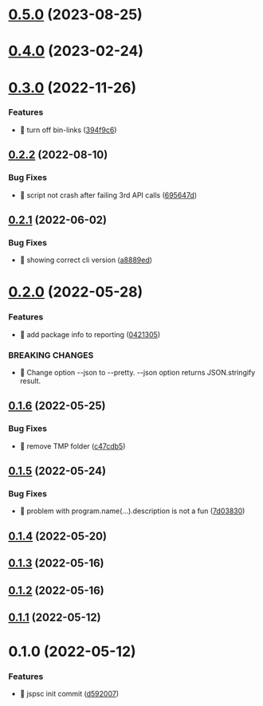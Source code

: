 # [0.5.0](https://github.com/mjancarik/esmj-size/compare/v0.4.0...v0.5.0) (2023-08-25)



# [0.4.0](https://github.com/mjancarik/esmj-size/compare/v0.3.0...v0.4.0) (2023-02-24)



# [0.3.0](https://github.com/mjancarik/esmj-size/compare/v0.2.2...v0.3.0) (2022-11-26)


### Features

* 🎸 turn off bin-links ([394f9c6](https://github.com/mjancarik/esmj-size/commit/394f9c64dbff7f16d0d10609f82275c58ecefb24))



## [0.2.2](https://github.com/mjancarik/esmj-size/compare/v0.2.1...v0.2.2) (2022-08-10)


### Bug Fixes

* 🐛 script not crash after failing 3rd API calls ([695647d](https://github.com/mjancarik/esmj-size/commit/695647dca9857b79e54adc71df9962f9fc1be00a))



## [0.2.1](https://github.com/mjancarik/esmj-size/compare/v0.2.0...v0.2.1) (2022-06-02)


### Bug Fixes

* 🐛 showing correct cli version ([a8889ed](https://github.com/mjancarik/esmj-size/commit/a8889eda36da37fc382eded1847047f631ff9ba3))



# [0.2.0](https://github.com/mjancarik/esmj-size/compare/v0.1.6...v0.2.0) (2022-05-28)


### Features

* 🎸 add package info to reporting ([0421305](https://github.com/mjancarik/esmj-size/commit/0421305a2ede8b7f03b0fdd93eb0070b4a8425aa))


### BREAKING CHANGES

* 🧨 Change option --json to --pretty. --json option returns JSON.stringify
result.



## [0.1.6](https://github.com/mjancarik/esmj-size/compare/v0.1.5...v0.1.6) (2022-05-25)


### Bug Fixes

* 🐛 remove TMP folder ([c47cdb5](https://github.com/mjancarik/esmj-size/commit/c47cdb573507480c03739643933c98d78dcf7172))



## [0.1.5](https://github.com/mjancarik/esmj-size/compare/v0.1.4...v0.1.5) (2022-05-24)


### Bug Fixes

* 🐛 problem with program.name(...).description is not a fun ([7d03830](https://github.com/mjancarik/esmj-size/commit/7d03830ee1f981ecf8a10209d008ea425ffa2735))



## [0.1.4](https://github.com/mjancarik/esmj-size/compare/v0.1.3...v0.1.4) (2022-05-20)



## [0.1.3](https://github.com/mjancarik/esmj-size/compare/v0.1.2...v0.1.3) (2022-05-16)



## [0.1.2](https://github.com/mjancarik/esmj-size/compare/v0.1.1...v0.1.2) (2022-05-16)



## [0.1.1](https://github.com/mjancarik/jspsc/compare/v0.1.0...v0.1.1) (2022-05-12)



# 0.1.0 (2022-05-12)


### Features

* 🎸 jspsc init commit ([d592007](https://github.com/mjancarik/jspsc/commit/d5920075da0201c8c246c7098a8edf407a25f8e3))



